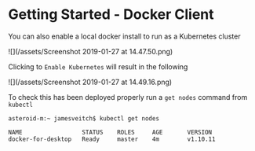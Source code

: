 # Getting Started - Docker Client

You can also enable a local docker install to run as a Kubernetes cluster

![](/assets/Screenshot 2019-01-27 at 14.47.50.png)

Clicking to `Enable Kubernetes` will result in the following

![](/assets/Screenshot 2019-01-27 at 14.49.16.png)

To check this has been deployed properly run a `get nodes` command from `kubectl`

```
asteroid-m:~ jamesveitch$ kubectl get nodes

NAME                 STATUS    ROLES     AGE       VERSION
docker-for-desktop   Ready     master    4m        v1.10.11
```



